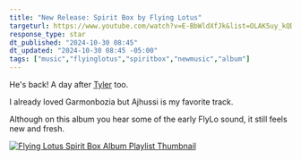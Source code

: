 ```yaml
---
title: "New Release: Spirit Box by Flying Lotus"
targeturl: https://www.youtube.com/watch?v=E-BbWldXfJk&list=OLAK5uy_kQDB4vsLJy0bmjuYsCXKa-eMO-W33na2w
response_type: star
dt_published: "2024-10-30 08:45"
dt_updated: "2024-10-30 08:45 -05:00"
tags: ["music","flyinglotus","spiritbox","newmusic","album"]
---
```


He's back! A day after [Tyler](/feed/chromakopia-tyler-the-creator-released) too.

I already loved Garmonbozia but Ajhussi is my favorite track. 

Although on this album you hear some of the early FlyLo sound, it still feels new and fresh.

[![Flying Lotus Spirit Box Album Playlist Thumbnail](http://img.youtube.com/vi/E-BbWldXfJk/0.jpg)](https://www.youtube.com/playlist?v=OLAK5uy_kQDB4vsLJy0bmjuYsCXKa-eMO-W33na2w "Flying Lotus Spirit Box Album Playlist Thumbnail")
